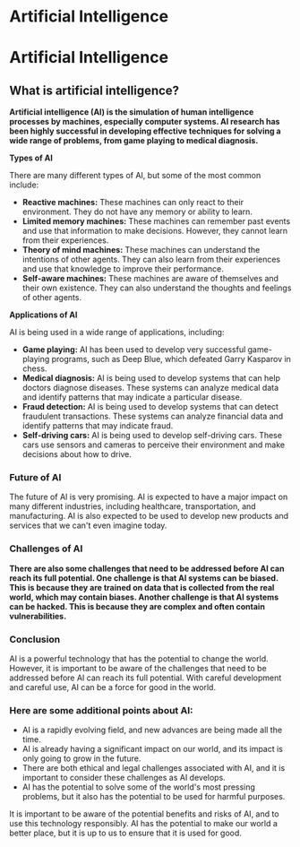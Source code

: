 
# Artificial Intelligence

# Artificial Intelligence

## **What is artificial intelligence?**

**Artificial intelligence (AI) is the simulation of human intelligence processes by machines, especially computer systems. AI research has been highly successful in developing effective techniques for solving a wide range of problems, from game playing to medical diagnosis.**

**Types of AI**

There are many different types of AI, but some of the most common include:

- **Reactive machines:** These machines can only react to their environment. They do not have any memory or ability to learn.
- **Limited memory machines:** These machines can remember past events and use that information to make decisions. However, they cannot learn from their experiences.
- **Theory of mind machines:** These machines can understand the intentions of other agents. They can also learn from their experiences and use that knowledge to improve their performance.
- **Self-aware machines:** These machines are aware of themselves and their own existence. They can also understand the thoughts and feelings of other agents.

**Applications of AI**

AI is being used in a wide range of applications, including:

- **Game playing:** AI has been used to develop very successful game-playing programs, such as Deep Blue, which defeated Garry Kasparov in chess.
- **Medical diagnosis:** AI is being used to develop systems that can help doctors diagnose diseases. These systems can analyze medical data and identify patterns that may indicate a particular disease.
- **Fraud detection:** AI is being used to develop systems that can detect fraudulent transactions. These systems can analyze financial data and identify patterns that may indicate fraud.
- **Self-driving cars:** AI is being used to develop self-driving cars. These cars use sensors and cameras to perceive their environment and make decisions about how to drive.

### **Future of AI**

The future of AI is very promising. AI is expected to have a major impact on many different industries, including healthcare, transportation, and manufacturing. AI is also expected to be used to develop new products and services that we can't even imagine today.

### **Challenges of AI**

**There are also some challenges that need to be addressed before AI can reach its full potential. One challenge is that AI systems can be biased. This is because they are trained on data that is collected from the real world, which may contain biases. Another challenge is that AI systems can be hacked. This is because they are complex and often contain vulnerabilities.**

### Conclusion

AI is a powerful technology that has the potential to change the world. However, it is important to be aware of the challenges that need to be addressed before AI can reach its full potential. With careful development and careful use, AI can be a force for good in the world.

### **Here are some additional points about AI:**

- AI is a rapidly evolving field, and new advances are being made all the time.
- AI is already having a significant impact on our world, and its impact is only going to grow in the future.
- There are both ethical and legal challenges associated with AI, and it is important to consider these challenges as AI develops.
- AI has the potential to solve some of the world's most pressing problems, but it also has the potential to be used for harmful purposes.

It is important to be aware of the potential benefits and risks of AI, and to use this technology responsibly. AI has the potential to make our world a better place, but it is up to us to ensure that it is used for good.
